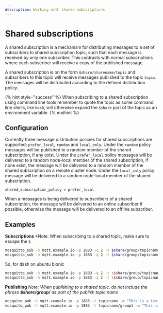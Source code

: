```yaml
---
description: Working with shared subscriptions
---
```


# Shared subscriptions

A shared subscription is a mechanism for distributing messages to a set of subscribers to shared subscription topic, such that each message is received by only one subscriber. This contrasts with normal subscriptions where each subscriber will receive a copy of the published message.

A shared subscription is on the form `$share/sharename/topic` and subscribers to this topic will receive messages published to the topic `topic`. The messages will be distributed according to the defined distribution policy.

{% hint style="success" %}
When subscribing to a shared subscription using command line tools remember to quote the topic as some command line shells, like `bash`, will otherwise expand the `$share` part of the topic as an environment variable.
{% endhint %}

## Configuration

Currently three message distribution policies for shared subscriptions are supported: `prefer_local`, `random` and `local_only`. Under the `random` policy messages will be published to a random member of the shared subscription, if any exist. Under the `prefer_local` policy messages will be delivered to a random node-local member of the shared subscription, if none exist, the message will be delivered to a random member of the shared subscription on a remote cluster node. Under the `local_only` policy message will be delivered to a random node-local member of the shared subscription.

```text
shared_subscription_policy = prefer_local
```

When a messages is being delivered to subscribers of a shared subscription, the message will be delivered to an online subscriber if possible, otherwise the message will be delivered to an offline subscriber.

## Examples

**Subscriptions**
*Note: When subscribing to a shared topic, make sure to escape the `$` 
```bash
mosquitto_sub -h mqtt.example.io -p 1883 -q 2 -t $share/group/topicname
mosquitto_sub -h mqtt.example.io -p 1883 -q 2 -t $share/group/topicname/#
```
So, for dash on ubuntu bionic
```bash
mosquitto_sub -h mqtt.example.io -p 1883 -q 2 -t \$share/group/topicname
mosquitto_sub -h mqtt.example.io -p 1883 -q 2 -t \$share/group/topicname/#
```

**Publishing**
*Note: When publishing to a shared topic, do not include the phrase **$share/group/** as part of the publish topic name*
```bash
mosquito_pub -h mqtt.example.io -p 1883 -t topicname -m "This is a test message"
mosquito_pub -h mqtt.example.io -p 1883 -t topicname/group1 -m "This is a test message"
```